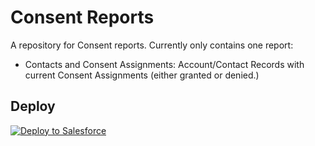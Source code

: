 # Consent Reports
A repository for Consent reports. Currently only contains one report:
- Contacts and Consent Assignments: Account/Contact Records with current Consent Assignments (either granted or denied.)

## Deploy
<a href="https://githubsfdeploy.herokuapp.com?owner=Enclude-Components&repo=Consent-Reports&ref=main">
  <img alt="Deploy to Salesforce"
       src="https://raw.githubusercontent.com/afawcett/githubsfdeploy/master/deploy.png">
</a>

